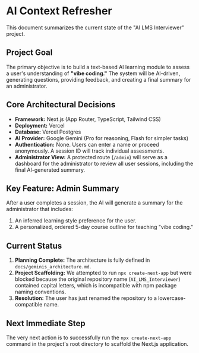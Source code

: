 # AI Context Refresher

This document summarizes the current state of the "AI LMS Interviewer" project.

## Project Goal

The primary objective is to build a text-based AI learning module to assess a user's understanding of **"vibe coding."** The system will be AI-driven, generating questions, providing feedback, and creating a final summary for an administrator.

## Core Architectural Decisions

*   **Framework:** Next.js (App Router, TypeScript, Tailwind CSS)
*   **Deployment:** Vercel
*   **Database:** Vercel Postgres
*   **AI Provider:** Google Gemini (Pro for reasoning, Flash for simpler tasks)
*   **Authentication:** None. Users can enter a name or proceed anonymously. A session ID will track individual assessments.
*   **Administrator View:** A protected route (`/admin`) will serve as a dashboard for the administrator to review all user sessions, including the final AI-generated summary.

## Key Feature: Admin Summary

After a user completes a session, the AI will generate a summary for the administrator that includes:
1.  An inferred learning style preference for the user.
2.  A personalized, ordered 5-day course outline for teaching "vibe coding."

## Current Status

1.  **Planning Complete:** The architecture is fully defined in `docs/geminis_architecture.md`.
2.  **Project Scaffolding:** We attempted to run `npx create-next-app` but were blocked because the original repository name (`AI_LMS_Interviewer`) contained capital letters, which is incompatible with npm package naming conventions.
3.  **Resolution:** The user has just renamed the repository to a lowercase-compatible name.

## Next Immediate Step

The very next action is to successfully run the `npx create-next-app` command in the project's root directory to scaffold the Next.js application.
